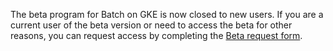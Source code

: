 The beta program for Batch on GKE is now closed to new users. If you are a current user of the beta version or need to access the beta for other reasons, you can request access by completing the [Beta request form](https://docs.google.com/forms/d/e/1FAIpQLSfJMIzvRZzi0hPk0cYWY2iNCm6VoyyGIx20TLvqIL2c8wlCzw/viewform).
